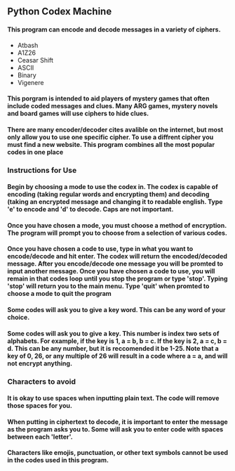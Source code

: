 ## Python Codex Machine
#### This program can encode and decode messages in a variety of ciphers. 
- Atbash
- A1Z26
- Ceasar Shift
- ASCII
- Binary
- Vigenere
#### This porgram is intended to aid players of mystery games that often include coded messages and clues. Many ARG games, mystery novels and board games will use ciphers to hide clues. 
#### There are many encoder/decoder cites avalible on the internet, but most only allow you to use one specific cipher. To use a diffrent cipher you must find a new website. This program combines all the most popular codes in one place
### Instructions for Use
#### Begin by choosing a mode to use the codex in. The codex is capable of encoding (taking regular words and encrypting them) and decoding (taking an encrypted message and changing it to readable english. Type 'e' to encode and 'd' to decode. Caps are not important.
#### Once you have chosen a mode, you must choose a method of encryption. The program will prompt you to choose from a selection of various codes. 
#### Once you have chosen a code to use, type in what you want to encode/decode and hit enter. The codex will return the encoded/decoded message. After you encode/decode one message you will be promted to input another message. Once you have chosen a code to use, you will remain in that codes loop until you stop the program or type 'stop'. Typing 'stop' will return you to the main menu. Type 'quit' when promted to choose a mode to quit the program
#### Some codes will ask you to give a key word. This can be any word of your choice. 
#### Some codes will ask you to give a key. This number is index two sets of alphabets. For example, if the key is 1, a = b, b = c. If the key is 2, a = c, b = d. This can be any number, but it is reccomended it be 1-25. Note that a key of 0, 26, or any multiple of 26 will result in a code where a = a, and will not encrypt anything. 
### Characters to avoid
#### It is okay to use spaces when inputting plain text. The code will remove those spaces for you.
#### When putting in ciphertext to decode, it is important to enter the message as the program asks you to. Some will ask you to enter code with spaces between each 'letter'.
#### Characters like emojis, punctuation, or other text symbols cannot be used in the codes used in this program. 
